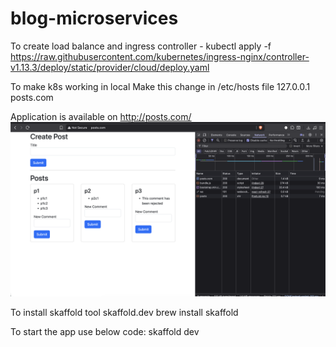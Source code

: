 # blog-microservices

To create load balance and ingress controller -
kubectl apply -f https://raw.githubusercontent.com/kubernetes/ingress-nginx/controller-v1.13.3/deploy/static/provider/cloud/deploy.yaml

To make k8s working in local
Make this change in /etc/hosts file
127.0.0.1 posts.com

Application is available on http://posts.com/
![app](./app.png)

To install skaffold tool skaffold.dev
brew install skaffold

To start the app use below code:
skaffold dev
